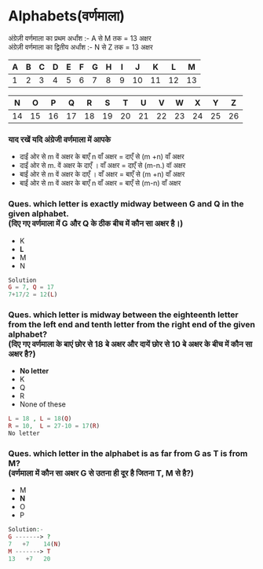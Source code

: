 # Alphabets(वर्णमाला)

अंग्रेज़ी वर्णमाला का प्रथम अर्धांश :- A से M तक = 13 अक्षर<br>
अंग्रेज़ी वर्णमाला का द्वितीय अर्धांश :- N से Z तक = 13 अक्षर

| A | B | C | D | E | F | G | H | I | J  | K  | L  | M  |
|---|---|---|---|---|---|---|---|---|----|----|----|----|
| 1 | 2 | 3 | 4 | 5 | 6 | 7 | 8 | 9 | 10 | 11 | 12 | 13 |

| N | O | P  | Q  | R  | S  | T  | U  | V  | W  | X  | Y  | Z  |
|---|---|----|----|----|----|----|----|----|----|----|----|----|
|14 |15 | 16 | 17 | 18 | 19 | 20 | 21 | 22 | 23 | 24 | 25 | 26 |

### याद रखें यदि अंग्रेजी वर्णमाला में आपके
* दाईं ओर से m वें अक्षर के बाएँ n वाँ अक्षर = दाएँ से (m +n) वाँ अक्षर
* दाईं ओर से m. वें अक्षर के दाएँ । वाँ अक्षर = दाएँ से (m-n.) वॉ अक्षर
* बाईं ओर से m वें अक्षर के दाएँ । वाँ अक्षर = बाएँ से (m +n) वाँ अक्षर
* बाईं ओर से m वें अक्षर के बाएँ n वाँ अक्षर = बाएँ से (m-n) वाँ अक्षर

### Ques. which letter is exactly midway between G and Q in the given alphabet.<br>(दिए गए वर्णमाला में G और Q के ठीक बीच में कौन सा अक्षर है।)
* K
* __L__
* M
* N
```php
Solution
G = 7, Q = 17
7+17/2 = 12(L)
```

### Ques. which letter is midway between the eighteenth letter from the left end and tenth letter from the right end of the given alphabet?<br>(दिए गए वर्णमाला के बाएं छोर से 18 बे  अक्षर और दायें छोर से 10 बे अक्षर के बीच में कौन सा अक्षर है?)
* __No letter__
* K
* Q
* R
* None of these
```php
L = 18 , L = 18(Q)
R = 10,  L = 27-10 = 17(R)
No letter
```

### Ques. which letter in the alphabet is as far from G as T is from M?<br>(वर्णमाला में कौन सा अक्षर G से उतना ही दूर है जितना T, M से है?)
* M
* __N__
* O
* P
```php
Solution:-
G -------> ?
7   +7    14(N)
M -------> T
13   +7   20

```
